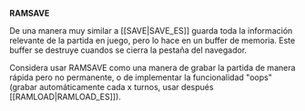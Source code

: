 **RAMSAVE**

De una manera muy similar a [[SAVE|SAVE_ES]] guarda toda la información relevante de la partida en juego, pero lo hace en un buffer de memoria. Este buffer se destruye cuandos se cierra la pestaña del navegador.

Considera usar RAMSAVE como una manera de grabar la partida de manera rápida pero no permanente, o de implementar la funcionalidad "oops" (grabar automáticamente cada x turnos, usar después [[RAMLOAD|RAMLOAD_ES]]).